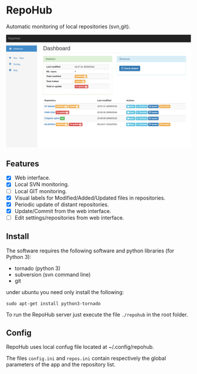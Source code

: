 # RepoHub
Automatic monitoring of local repositories (svn,git).


![Screenshot](www/imgs/repohub.png?raw=true "Dashborad screenshot")

## Features

- [x] Web interface.
- [x] Local SVN monitoring.
- [ ] Local GIT monitoring.
- [x] Visual labels for Modified/Added/Updated files in repositories.
- [x] Periodic update of distant repositories.
- [x] Update/Commit from the web interface.
- [ ] Edit settings/repositories from web interface.

## Install

The software requires the following software and python libraries  (for Python 3):

* tornado (python 3)
* subversion (svn command line)
* git


under ubuntu you need only install the following:
```
sudo apt-get install python3-tornado
```

To run the RepoHub server just execute the file ```./repohub``` in the root folder.

## Config

RepoHub uses local confug file located at ~/.config/repohub.

The files ```config.ini``` and ```repos.ini``` contain respectively the global parameters of the app and the repository list.

